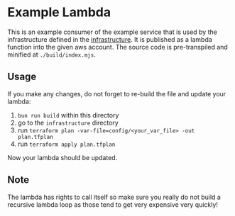 # Example Lambda

This is an example consumer of the example service that is used by the infrastructure defined in the [infrastructure](../infrastructure).
It is published as a lambda function into the given aws account. The source code is pre-transpiled and minified
at `./build/index.mjs`.

## Usage

If you make any changes, do not forget to re-build the file and update your lambda:

1. `bun run build` within this directory
2. go to the `infrastructure` directory
3. run `terraform plan -var-file=config/<your_var_file> -out plan.tfplan`
4. run `terraform apply plan.tfplan`

Now your lambda should be updated.

## Note

The lambda has rights to call itself so make sure you really do not build a recursive lambda loop as those
tend to get very expensive very quickly!
